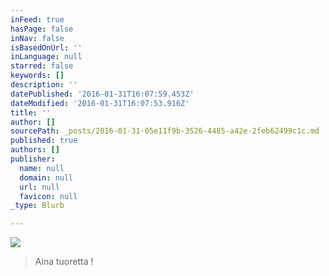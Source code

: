```yaml
---
inFeed: true
hasPage: false
inNav: false
isBasedOnUrl: ''
inLanguage: null
starred: false
keywords: []
description: ''
datePublished: '2016-01-31T16:07:59.453Z'
dateModified: '2016-01-31T16:07:53.916Z'
title: ''
author: []
sourcePath: _posts/2016-01-31-05e11f9b-3526-4485-a42e-2feb62499c1c.md
published: true
authors: []
publisher:
  name: null
  domain: null
  url: null
  favicon: null
_type: Blurb

---
```

![](https://s3-us-west-2.amazonaws.com/the-grid-img/p/405832ce3021d59169cccaca2c92283c1fa42f33.jpg)

> Aina tuoretta !